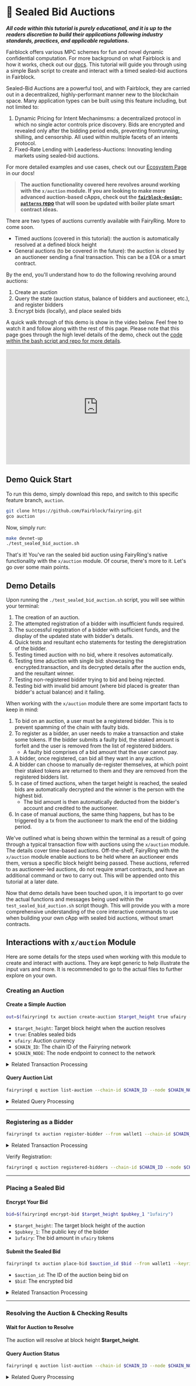 
# 🍄 Sealed Bid Auctions

_**All code within this tutorial is purely educational, and it is up to the readers discretion to build their applications following industry standards, practices, and applicable regulations.**_

Fairblock offers various MPC schemes for fun and novel dynamic confidential computation. For more background on what Fairblock is and how it works, check out our [docs](https://docs.fairblock.network/docs/welcome/Vision). This tutorial will guide you through using a simple Bash script to create and interact with a timed sealed-bid auctions in Fairblock. 

Sealed-Bid Auctions are a powerful tool, and with Fairblock, they are carried out in a decentralized, highly-performant manner new to the blockchain space. Many application types can be built using this feature including, but not limited to:

1. Dynamic Pricing for Intent Mechanimsms: a decentralized protocol in which no single actor controls price discovery. Bids are encrypted and revealed only after the bidding period ends, preventing frontrunning, shilling, and censorship. All used within multiple facets of an intents protocol.
2. Fixed-Rate Lending with Leaderless-Auctions: Innovating lending markets using sealed-bid auctions.

For more detailed examples and use cases, check out our [Ecosystem Page](https://docs.fairblock.network/docs/ecosystem/) in our docs!

> **The auction functionality covered here revolves around working with the `x/auction` module. If you are looking to make more advanced auction-based cApps, check out the [`fairblock-design-patterns` repo](https://github.com/hashedtitan/fairblock-design-patterns) that will soon be updated with boiler plate smart contract ideas.** 

There are two types of auctions currently available with FairyRing. More to come soon.
   - Timed auctions (covered in this tutorial): the auction is automatically resolved at a defined block height
   - General auctions (to be covered in the future): the auction is closed by an auctioneer sending a final transaction. This can be a EOA or a smart contract.

By the end, you'll understand how to do the following revolving around auctions:

1. Create an auction
2. Query the state (auction status, balance of bidders and auctioneer, etc.), and register bidders
3. Encrypt bids (locally), and place sealed bids

A quick walk through of this demo is show in the video below. Feel free to watch it and follow along with the rest of this page. Please note that this page goes through the high level details of the demo, check out the [code within the bash script and repo for more details](./test_sealed_bid_auction.sh).

<div style={{ textAlign: "center" }}>
  <iframe
    width="100%"
    height="315"
    src="https://www.youtube.com/embed/t6yobak8PMo?si=SxOTXca34GQgESRJ"
    title="FairyRing Demo - Auctions"
    frameBorder="0"
    allow="accelerometer; autoplay; clipboard-write; encrypted-media; gyroscope; picture-in-picture; web-share"
    referrerPolicy="strict-origin-when-cross-origin"
    allowFullScreen
    style={{ maxWidth: "560px" }}
  ></iframe>
</div>

## Demo Quick Start

To run this demo, simply download this repo, and switch to this specific feature branch, `auction`.

```bash
git clone https://github.com/Fairblock/fairyring.git
gco auction
```

Now, simply run:

```bash
make devnet-up
./test_sealed_bid_auction.sh
```

That's it! You've ran the sealed bid auction using FairyRing's native functionality with the `x/auction` module. Of course, there's more to it. Let's go over some main points.

## Demo Details

Upon running the `./test_sealed_bid_auction.sh` script, you will see within your terminal:

1. The creation of an auction.
2. The attempted registration of a bidder with insufficient funds required.
3. The successful registration of a bidder with sufficient funds, and the display of the updated state with bidder's details.
4. Quick tests and resultant echo statements for testing the deregistration of the bidder.
5. Testing timed auction with no bid, where it resolves automatically.
6. Testing time aduction with single bid: showcasing the encrypted.transaction, and its decrypted details after the auction ends, and the resultant winner.
7. Testing non-registered bidder trying to bid and being rejected.
8. Testing bid with invalid bid amount (where bid placed is greater than bidder's actual balance) and it failing.

When working with the `x/auction` module there are some important facts to keep in mind:

1. To bid on an auction, a user must be a registered bidder. This is to prevent spamming of the chain with faulty bids.
2. To register as a bidder, an user needs to make a transaction and stake some tokens. If the bidder submits a faulty bid, the staked amount is forfeit and the user is removed from the list of registered bidders.
   - A faulty bid comprises of a bid amount that the user cannot pay.
3. A bidder, once registered, can bid all they want in any auction.
4. A bidder can choose to manually de-register themselves, at which point their staked tokens are returned to them and they are removed from the registered bidders list.
5. In case of timed auctions, when the target height is reached, the sealed bids are automatically decrypted and the winner is the person with the highest bid.
   - The bid amount is then automatically deducted from the bidder's account and credited to the auctioneer.
6. In case of manual auctions, the same thing happens, but has to be triggered by a tx from the auctioneer to mark the end of the bidding period.

We've outlined what is being shown within the terminal as a result of going through a typical transaction flow with auctions using the `x/auction` module. The details cover time-based auctions. Off-the-shelf, FairyRing with the `x/auction` module enable auctions to be held where an auctioneer ends them, versus a specific block height being passed. These auctions, referred to as auctioneer-led auctions, do not require smart contracts, and have an additional command or two to carry out. This will be appended onto this tutorial at a later date.

Now that demo details have been touched upon, it is important to go over the actual functions and messages being used within the `test_sealed_bid_auction.sh` script though. This will provide you with a more comprehensive understanding of the core interactive commands to use when building your own cApp with sealed bid auctions, without smart contracts.

## Interactions with `x/auction` Module

Here are some details for the steps used when working with this module to create and interact with auctions. They are kept generic to help illustrate the input vars and more. It is recommended to go to the actual files to further explore on your own.

### Creating an Auction

#### Create a Simple Auction

```bash
out=$(fairyringd tx auction create-auction $target_height true ufairy --from wallet2 --keyring-backend test --yes --chain-id $CHAIN_ID --node $CHAIN_NODE -o json)
```

- `$target_height`: Target block height when the auction resolves
- `true`: Enables sealed bids
- `ufairy`: Auction currency
- `$CHAIN_ID`: The chain ID of the Fairyring network
- `$CHAIN_NODE`: The node endpoint to connect to the network

<details>
  <summary>Related Transaction Processing</summary>

  - **Module:** `x/auction`
  - **Transaction Message Processed:** `MsgCreateAuction` (defined in `x/auction/types/tx.pb.go`)
  - **Processed in MsgServer:** `CreateAuction` function in `keeper/msg_create_auction.go`
  - **What happens:**
    - The transaction is submitted with auction details.
    - `MsgServer` processes `MsgCreateAuction` and calls `CreateAuction`.
    - The auction details are validated and stored on-chain.
    - An event is emitted to notify the auction was created.

</details>

#### Query Auction List

```bash
fairyringd q auction list-auction --chain-id $CHAIN_ID --node $CHAIN_NODE -o json | jq
```

<details>
  <summary>Related Query Processing</summary>
  
  - **Query Sent:** `QueryAuctionAllRequest`
  - **Processed in QueryServer:** `AuctionAll` function in `keeper/query_auction.go`
  - **What happens:**
    - Fetches all stored auctions.
    - Formats the response as a query output.

</details>

---

### Registering as a Bidder

```bash
fairyringd tx auction register-bidder --from wallet1 --chain-id $CHAIN_ID --node $CHAIN_NODE --keyring-backend test --yes -o json
```

<details>
  <summary>Related Transaction Processing</summary>

  - **Module:** `x/auction`
  - **Transaction Message Processed:** `MsgRegisterBidder` (defined in `x/auction/types/tx.pb.go`)
  - **Processed in MsgServer:** `RegisterBidder` function in `keeper/msg_register_bidder.go`
  - **What happens:**
    - Adds the bidder to the auction system.
    - Ensures the bidder meets registration criteria.
    - Emits an event to confirm registration.

</details>

Verify Registration:

```bash
fairyringd q auction registered-bidders --chain-id $CHAIN_ID --node $CHAIN_NODE -o json | jq
```

---

### Placing a Sealed Bid

#### Encrypt Your Bid

```bash
bid=$(fairyringd encrypt-bid $target_height $pubkey_1 "1ufairy")
```

- `$target_height`: The target block height of the auction
- `$pubkey_1`: The public key of the bidder
- `1ufairy`: The bid amount in `ufairy` tokens

#### Submit the Sealed Bid

```bash
fairyringd tx auction place-bid $auction_id $bid --from wallet1 --keyring-backend test --gas 300000 --chain-id $CHAIN_ID --node $CHAIN_NODE -o json
```

- `$auction_id`: The ID of the auction being bid on
- `$bid`: The encrypted bid

<details>
  <summary>Related Transaction Processing</summary>

  - **Module:** `x/auction`
  - **Transaction Message Processed:** `MsgPlaceBid` (defined in `x/auction/types/tx.pb.go`)
  - **Processed in MsgServer:** `PlaceBid` function in `keeper/msg_place_bid.go`
  - **What happens:**
    - Validates bid amount and auction status.
    - Stores the encrypted bid securely.
    - Emits an event to track the bid placement.

</details>

---

### Resolving the Auction & Checking Results

#### Wait for Auction to Resolve

The auction will resolve at block height **$target_height**.

#### Query Auction Status

```bash
fairyringd q auction list-auction --chain-id $CHAIN_ID --node $CHAIN_NODE -o json | jq
```

<details>
  <summary>Related Query Processing</summary>

  - **Query Sent:** `QueryAuctionAllRequest`
  - **Processed in QueryServer:** `AuctionAll` function in `keeper/query_auction.go`
  - **What happens:**
    - Retrieves the auction's current status.
    - Checks if the auction has concluded.
    - Provides the list of winning bids (if applicable).
    
</details>
